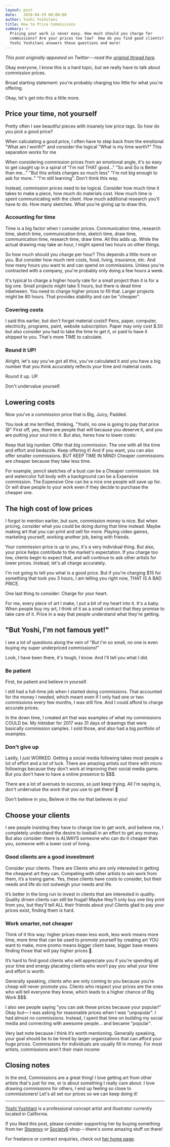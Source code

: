 ```yaml
---
layout: post
date:   2018-04-29 08:00:00
author: Yoshi Yoshitani
title: How to Price Commissions
summary: >-
  Pricing your work is never easy. How much should you charge for
  commissions? Are your prices too low?  How do you find good clients?
  Yoshi Yoshitani answers these questions and more!
---
```


*This post originally appeared on Twitter---read the [original thread
here][original].*

Okay everyone, I know this is a hard topic, but we really have to talk
about commission prices. 

Broad starting statement: you're probably charging too little for what
you're offering. 

Okay, let's get into this a little more.

## Price your time, not yourself

Pretty often I see beautiful pieces with insanely low price tags. So
how do you pick a good price?

When calculating a good price, I often have to step back from the
emotional "What am *I* worth?" and consider the logical "What is my
time worth?" This separation works for me

When considering commission prices from an emotional angle, it's so
easy to get caught up in a spiral of "I'm not THAT good..." "So and So
is Better than me..." "But this artists charges so much less" "I'm not
big enough to ask for more.." "I'm still learning". Don't think this
way.

Instead, commission prices need to be logical. Consider how much time
it takes to make a piece, how much do materials cost. How much time is
spent communicating with the client. How much additional research
you'll have to do. How many sketches. What you're giving up to draw
this.

### Accounting for time

Time is a big factor when I consider prices. Communication time,
research time, sketch time, communication time, sketch time, draw
time, communication time, research time, draw time. All this adds up.
While the actual drawing may take an hour, I might spend two hours on
other things.

So how much should you charge per hour? This depends a little more on
you. But consider how much rent costs, food, living, insurance, etc.
And how many hours you want to and can spend on commissions. Unless
you're contracted with a company, you're probably only doing a few
hours a week.

It's typical to charge a higher hourly rate for a small project than
it is for a big one. Small projects might take 5 hours, but there is
dead time inbetween.  You need to charge higher prices to fill that.
Larger projects might be 80 hours.  That provides stability and can be
"cheaper".

### Covering costs

I said this earlier, but don't forget material costs!! Pens, paper,
computer, electricity, programs, paint, website subscription. Paper
may only cost $.50 but also consider you had to take the time to get
it, or paid to have it shipped to you. That's more TIME to calculate.

### Round it UP!

Alright, let's say you've got all this, you've calculated it and you
have a big number that you think accurately reflects your time and
material costs.

Round it up. UP.

Don't undervalue yourself.

## Lowering costs

Now you've a commission price that is Big, Juicy, Padded.

You look at me terrified, thinking, "Yoshi, no one is going to pay
that price 😰" First off, yes, there are people that will because you
deserve it, and you are putting your soul into it. But also, heres how
to lower costs:

Keep that big number. Offer that big commission. The one with all the
time and effort and bedazzle. Keep offering it! And if you want, you
can also offer smaller commissions. BUT KEEP TIME IN MIND! Cheaper
commissions are cheaper because they take less time.

For example, pencil sketches of a bust can be a Cheaper commission.
Ink and watercolor full body with a background can be a Expensive
commission. The Expensive One can be a nice one people will save up
for. Or will draw people to your work even if they decide to purchase
the cheaper one.

## The high cost of low prices

I forgot to mention earlier, but sure, commission money is nice. But
when pricing, consider what you could be doing during that time
instead. Maybe making art that you can print and sell for more.
Playing video games, marketing yourself, working another job, being
with friends.

Your commission price is up to you, it's a very individual thing. But
also, your price helps contribute to the market's expectation. If you
charge too low, clients begin to expect that, and will continue to ask
other artists for lower prices. Instead, let's all charge accurately.

I'm not going to tell you what is a good price. But if you're charging
$15 for something that took you 3 hours, I am telling you right now,
THAT IS A BAD PRICE.

One last thing to consider: Charge for your heart.

For me, every piece of art I make, I put a bit of my heart into it.
It's a baby. When people buy my art, I think of it as a small contract
that they promise to take care of it. Price in a way that people
understand what they're getting.

## "But Yoshi, I'm not famous yet!"

I see a lot of questions along the vein of "But I'm so small, no one
is even buying my super underpriced commissions!"

Look, I have been there, it's tough, I know. And I'll tell you what
I did.

### Be patient

First, be patient and believe in yourself.

I still had a full-time job when I started doing commissions. That
accounted for the money I needed, which meant even if I only had one
or two commissions every few months, I was still fine. And I could
afford to charge accurate prices.

In the down time, I created art that was examples of what my
commissions COULD be. My Inktober for 2017 was 31 days of drawings
that were basically commission samples. I sold those, and also had
a big portfolio of examples.

### Don't give up

Lastly, I just WORKED. Getting a social media following takes most
people a lot of effort and a lot of luck. There are amazing artists
out there with micro followings because they don't work at improving
their social media game. But you don't have to have a online presence
to $$$.

There are a lot of avenues to success, so just keep trying. All I'm
saying is, don't undervalue the work that you use to get there! 💖 

Don't believe in you, Believe in the *me* that believes in you!

## Choose your clients

I see people insisting they have to charge low to get work, and
believe me, I completely understand the desire to lowball in an effort
to get any money. But also consider: there is ALWAYS someone who can
do it cheaper than you, someone with a lower cost of living.

### Good clients are a good investment

Consider your clients. There are Clients who are only interested in
getting the cheapest art they can. Competing with other artists to win
work from them, it’s a losing game. Yes, these clients have costs to
consider, but their needs and life do not outweigh your needs and
life.

It’s better in the long run to invest in clients that are interested
in quality. Quality driven clients can still be frugal! Maybe they’ll
only buy one tiny print from you, but they’ll tell ALL their friends
about you! Clients glad to pay your prices exist, finding them is
hard.

### Work smarter, not cheaper

Think of it this way: higher prices mean less work, less work means
more time, more time that can be used to promote yourself by creating
art YOU want to make, more promo means bigger client base, bigger base
means finding those that will pay higher prices 💖.

It’s hard to find good clients who will appreciate you if you’re
spending all your time and energy placating clients who won’t pay you
what your time and effort is worth.

Generally speaking, clients who are only coming to you because you’re
cheap will never promote you. Clients who respect your prices are the
ones who will tell everyone they know, which leads to a higher chance
of Big Work $$$.

I also see people saying "you can ask these prices because your
popular!" Okay but— I was asking for reasonable prices when I was
"unpopular".  I had almost no commissions. Instead, I spent that time
on building my social media and connecting with awesome people... and
became "popular".

Very last note because I think it’s worth mentioning. Generally
speaking, your goal should be to be hired by larger organizations that
can afford your huge prices. Commissions for individuals are usually
fill in money. For most artists, commissions aren’t their main income

## Closing notes

In the end, Commissions are a great thing! I love getting art from
other artists that's just for me, or is about something I really care
about. I love drawing commissions for others, I end up feeling so
close to commissioners!  Let's all set our prices so we can keep doing
it!

---

[Yoshi Yoshitani][society6] is a professional concept artist and
illustrator currently located in California.

If you liked this post, please consider supporting her by buying
something from her [Storenvy][storenvy] or [Society6][society6]
shop---there's some amazing stuff on there!

For freelance or contract enquiries, check out [her home
page][homepage-contact].


[original]: https://twitter.com/yoshisquared/status/990017190970540032
[society6]: https://society6.com/yoshiyoshitani
[storenvy]: https://yoshiyoshitani.storenvy.com
[homepage-contact]: https://www.yoshiyoshitani.com/about/
[homepage]: https://www.yoshiyoshitani.com/
